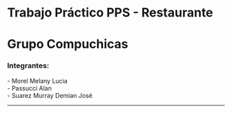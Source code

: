 <h1>Trabajo Práctico PPS - Restaurante</h1>
<h1>Grupo Compuchicas</h1>
<h3>Integrantes:</h3>
- Morel Melany Lucia
<br>
- Passucci Alan
<br>
- Suarez Murray Demian José
<hr>
